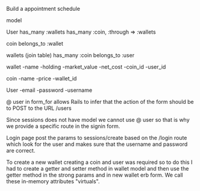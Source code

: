 Build a appointment schedule

model

User
  has_many :wallets
  has_many :coin, :through => :wallets

coin
belongs_to :wallet


wallets (join table)
has_many :coin
belongs_to :user

wallet
-name
-holding
-market_value
-net_cost
-coin_id
-user_id

coin
-name
-price
-wallet_id

User
-email
-password
-username

@ user in form_for allows Rails to infer that the action of the form should be to POST to the URL /users

Since sessions does not have model we cannot use @ user so that is why we provide a specific route in the signin form.

Login page post the params to sessions/create based on the /login route which look for the user and makes sure that the username and password are correct.  

To create a new wallet creating a coin and user was required so to do this I had to create a getter and setter method in wallet model and then use the getter method in the strong params and in new wallet erb form. We call these in-memory attributes "virtuals".
